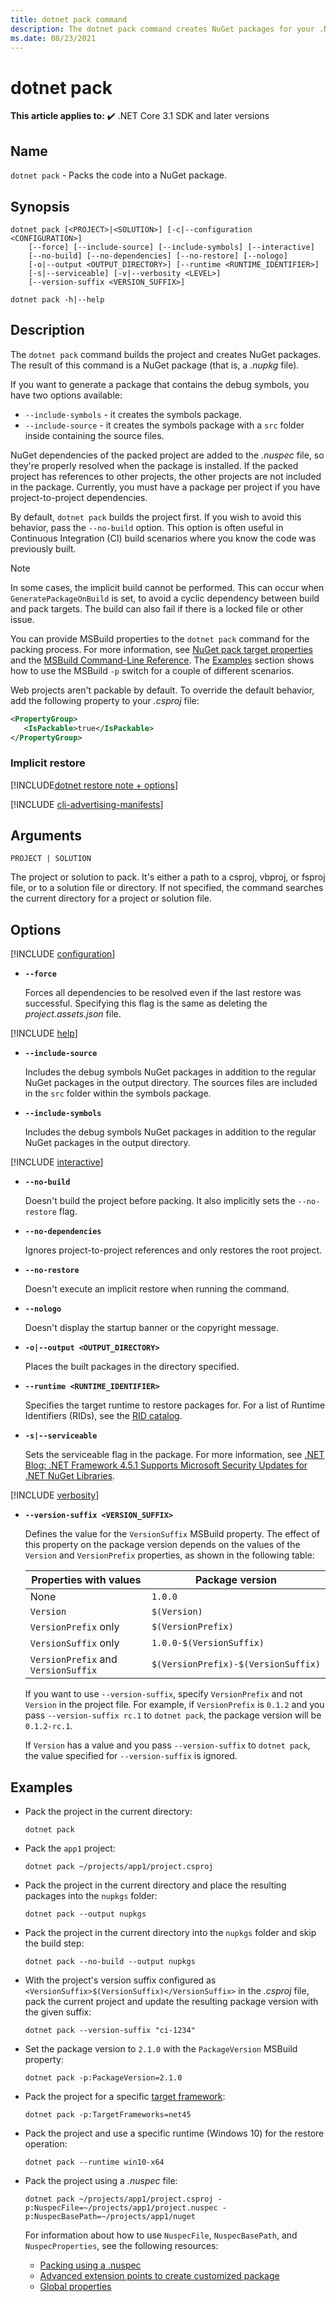 ```yaml
---
title: dotnet pack command
description: The dotnet pack command creates NuGet packages for your .NET project.
ms.date: 08/23/2021
---
```

# dotnet pack

**This article applies to:** ✔️ .NET Core 3.1 SDK and later versions

## Name

`dotnet pack` - Packs the code into a NuGet package.

## Synopsis

```dotnetcli
dotnet pack [<PROJECT>|<SOLUTION>] [-c|--configuration <CONFIGURATION>]
    [--force] [--include-source] [--include-symbols] [--interactive]
    [--no-build] [--no-dependencies] [--no-restore] [--nologo]
    [-o|--output <OUTPUT_DIRECTORY>] [--runtime <RUNTIME_IDENTIFIER>]
    [-s|--serviceable] [-v|--verbosity <LEVEL>]
    [--version-suffix <VERSION_SUFFIX>]

dotnet pack -h|--help
```

## Description

The `dotnet pack` command builds the project and creates NuGet packages. The result of this command is a NuGet package (that is, a *.nupkg* file).

If you want to generate a package that contains the debug symbols, you have two options available:

- `--include-symbols` - it creates the symbols package.
- `--include-source` - it creates the symbols package with a `src` folder inside containing the source files.

NuGet dependencies of the packed project are added to the *.nuspec* file, so they're properly resolved when the package is installed. If the packed project has references to other projects, the other projects are not included in the package. Currently, you must have a package per project if you have project-to-project dependencies.

By default, `dotnet pack` builds the project first. If you wish to avoid this behavior, pass the `--no-build` option. This option is often useful in Continuous Integration (CI) build scenarios where you know the code was previously built.

> [!NOTE]
> In some cases, the implicit build cannot be performed. This can occur when `GeneratePackageOnBuild` is set, to avoid a cyclic dependency between build and pack targets. The build can also fail if there is a locked file or other issue.

You can provide MSBuild properties to the `dotnet pack` command for the packing process. For more information, see [NuGet pack target properties](/nuget/reference/msbuild-targets#pack-target) and the [MSBuild Command-Line Reference](/visualstudio/msbuild/msbuild-command-line-reference). The [Examples](#examples) section shows how to use the MSBuild `-p` switch for a couple of different scenarios.

Web projects aren't packable by default. To override the default behavior, add the following property to your *.csproj* file:

```xml
<PropertyGroup>
   <IsPackable>true</IsPackable>
</PropertyGroup>
```

### Implicit restore

[!INCLUDE[dotnet restore note + options](~/includes/dotnet-restore-note-options.md)]

[!INCLUDE [cli-advertising-manifests](../../../includes/cli-advertising-manifests.md)]

## Arguments

`PROJECT | SOLUTION`

  The project or solution to pack. It's either a path to a csproj, vbproj, or fsproj file, or to a solution file or directory. If not specified, the command searches the current directory for a project or solution file.

## Options

<!-- markdownlint-disable MD012 -->

[!INCLUDE [configuration](../../../includes/cli-configuration.md)]

- **`--force`**

  Forces all dependencies to be resolved even if the last restore was successful. Specifying this flag is the same as deleting the *project.assets.json* file.

[!INCLUDE [help](../../../includes/cli-help.md)]

- **`--include-source`**

  Includes the debug symbols NuGet packages in addition to the regular NuGet packages in the output directory. The sources files are included in the `src` folder within the symbols package.

- **`--include-symbols`**

  Includes the debug symbols NuGet packages in addition to the regular NuGet packages in the output directory.

[!INCLUDE [interactive](../../../includes/cli-interactive-3-0.md)]

- **`--no-build`**

  Doesn't build the project before packing. It also implicitly sets the `--no-restore` flag.

- **`--no-dependencies`**

  Ignores project-to-project references and only restores the root project.

- **`--no-restore`**

  Doesn't execute an implicit restore when running the command.

- **`--nologo`**

  Doesn't display the startup banner or the copyright message.

- **`-o|--output <OUTPUT_DIRECTORY>`**

  Places the built packages in the directory specified.

- **`--runtime <RUNTIME_IDENTIFIER>`**

  Specifies the target runtime to restore packages for. For a list of Runtime Identifiers (RIDs), see the [RID catalog](../rid-catalog.md).

- **`-s|--serviceable`**

  Sets the serviceable flag in the package. For more information, see [.NET Blog: .NET Framework 4.5.1 Supports Microsoft Security Updates for .NET NuGet Libraries](https://aka.ms/nupkgservicing).

[!INCLUDE [verbosity](../../../includes/cli-verbosity.md)]

- **`--version-suffix <VERSION_SUFFIX>`**

  Defines the value for the `VersionSuffix` MSBuild property. The effect of this property on the package version depends on the values of the `Version` and `VersionPrefix` properties, as shown in the following table:

  | Properties with values              | Package version                     |
  |-------------------------------------|-------------------------------------|
  | None                                | `1.0.0`                             |
  | `Version`                           | `$(Version)`                        |
  | `VersionPrefix` only                | `$(VersionPrefix)`                  |
  | `VersionSuffix` only                | `1.0.0-$(VersionSuffix)`            |
  | `VersionPrefix` and `VersionSuffix` | `$(VersionPrefix)-$(VersionSuffix)` |

  If you want to use `--version-suffix`, specify `VersionPrefix` and not `Version` in the project file. For example, if `VersionPrefix` is `0.1.2` and you pass `--version-suffix rc.1` to `dotnet pack`, the package version will be `0.1.2-rc.1`.

  If `Version` has a value and you pass `--version-suffix` to `dotnet pack`, the value specified for `--version-suffix` is ignored.

## Examples

- Pack the project in the current directory:

  ```dotnetcli
  dotnet pack
  ```

- Pack the `app1` project:

  ```dotnetcli
  dotnet pack ~/projects/app1/project.csproj
  ```

- Pack the project in the current directory and place the resulting packages into the `nupkgs` folder:

  ```dotnetcli
  dotnet pack --output nupkgs
  ```

- Pack the project in the current directory into the `nupkgs` folder and skip the build step:

  ```dotnetcli
  dotnet pack --no-build --output nupkgs
  ```

- With the project's version suffix configured as `<VersionSuffix>$(VersionSuffix)</VersionSuffix>` in the *.csproj* file, pack the current project and update the resulting package version with the given suffix:

  ```dotnetcli
  dotnet pack --version-suffix "ci-1234"
  ```

- Set the package version to `2.1.0` with the `PackageVersion` MSBuild property:

  ```dotnetcli
  dotnet pack -p:PackageVersion=2.1.0
  ```

- Pack the project for a specific [target framework](../../standard/frameworks.md):

  ```dotnetcli
  dotnet pack -p:TargetFrameworks=net45
  ```

- Pack the project and use a specific runtime (Windows 10) for the restore operation:

  ```dotnetcli
  dotnet pack --runtime win10-x64
  ```

- Pack the project using a *.nuspec* file:

  ```dotnetcli
  dotnet pack ~/projects/app1/project.csproj -p:NuspecFile=~/projects/app1/project.nuspec -p:NuspecBasePath=~/projects/app1/nuget
  ```

  For information about how to use `NuspecFile`, `NuspecBasePath`, and `NuspecProperties`, see the following resources:

  - [Packing using a .nuspec](/nuget/reference/msbuild-targets#packing-using-a-nuspec)
  - [Advanced extension points to create customized package](/nuget/reference/msbuild-targets#advanced-extension-points-to-create-customized-package)
  - [Global properties](/visualstudio/msbuild/msbuild-properties#global-properties)
